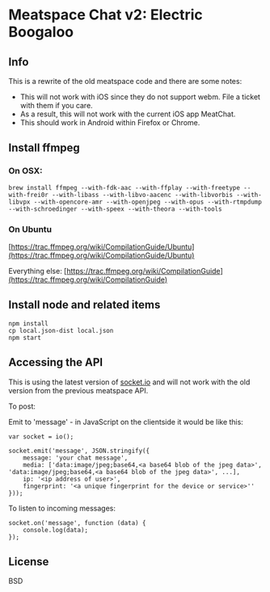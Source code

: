 # Meatspace Chat v2: Electric Boogaloo

## Info

This is a rewrite of the old meatspace code and there are some notes:

* This will not work with iOS since they do not support webm. File a ticket with them if you care.
* As a result, this will not work with the current iOS app MeatChat.
* This should work in Android within Firefox or Chrome.

## Install ffmpeg

### On OSX:

    brew install ffmpeg --with-fdk-aac --with-ffplay --with-freetype --with-frei0r --with-libass --with-libvo-aacenc --with-libvorbis --with-libvpx --with-opencore-amr --with-openjpeg --with-opus --with-rtmpdump --with-schroedinger --with-speex --with-theora --with-tools

### On Ubuntu

[https://trac.ffmpeg.org/wiki/CompilationGuide/Ubuntu](https://trac.ffmpeg.org/wiki/CompilationGuide/Ubuntu)

Everything else: [https://trac.ffmpeg.org/wiki/CompilationGuide](https://trac.ffmpeg.org/wiki/CompilationGuide)

## Install node and related items

    npm install
    cp local.json-dist local.json
    npm start

## Accessing the API

This is using the latest version of [socket.io](http://socket.io) and will not work with the old version from the previous meatspace API.

To post:

Emit to 'message' - in JavaScript on the clientside it would be like this:

    var socket = io();

    socket.emit('message', JSON.stringify({
        message: 'your chat message',
        media: ['data:image/jpeg;base64,<a base64 blob of the jpeg data>', 'data:image/jpeg;base64,<a base64 blob of the jpeg data>', ...],
        ip: '<ip address of user>',
        fingerprint: '<a unique fingerprint for the device or service>''
    }));

To listen to incoming messages:

    socket.on('message', function (data) {
        console.log(data);
    });

## License

BSD
